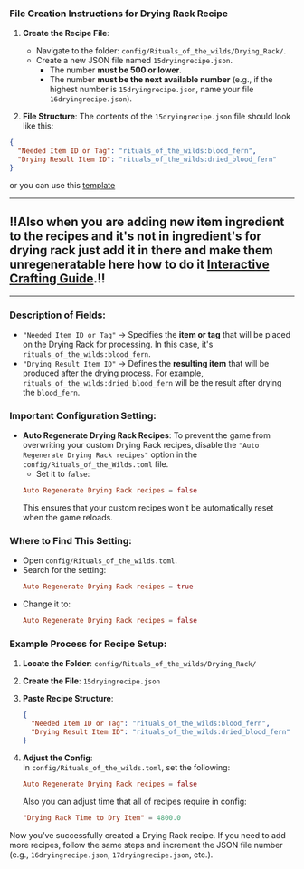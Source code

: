 ### File Creation Instructions for Drying Rack Recipe

1. **Create the Recipe File**:
   - Navigate to the folder: `config/Rituals_of_the_wilds/Drying_Rack/`.
   - Create a new JSON file named `15dryingrecipe.json`.
        - The number **must be 500 or lower**.  
        - The number **must be the next available number** (e.g., if the highest number is `15dryingrecipe.json`, name your file `16dryingrecipe.json`).  

2. **File Structure**:
   The contents of the `15dryingrecipe.json` file should look like this:

```json
{
  "Needed Item ID or Tag": "rituals_of_the_wilds:blood_fern",
  "Drying Result Item ID": "rituals_of_the_wilds:dried_blood_fern"
}
```
or you can use this [template](../config/Rituals_of_the_wilds/Drying_Rack/1distilationflaskrecipe.json)

---

## !!**Also when you are adding new item ingredient to the recipes and it's not in ingredient's for drying rack just add it in there and make them unregeneratable here how to do it **[Interactive Crafting Guide](docs/interactive_crafting.md)**.**!!

---

### Description of Fields:
- `"Needed Item ID or Tag"` → Specifies the **item or tag** that will be placed on the Drying Rack for processing. In this case, it's `rituals_of_the_wilds:blood_fern`.
- `"Drying Result Item ID"` → Defines the **resulting item** that will be produced after the drying process. For example, `rituals_of_the_wilds:dried_blood_fern` will be the result after drying the `blood_fern`.

### Important Configuration Setting:
- **Auto Regenerate Drying Rack Recipes**: To prevent the game from overwriting your custom Drying Rack recipes, disable the `"Auto Regenerate Drying Rack recipes"` option in the `config/Rituals_of_the_Wilds.toml` file.
  - Set it to `false`:
  ```toml
  Auto Regenerate Drying Rack recipes = false
  ```
  This ensures that your custom recipes won't be automatically reset when the game reloads.

### Where to Find This Setting:
- Open `config/Rituals_of_the_wilds.toml`.
- Search for the setting:
  ```toml
  Auto Regenerate Drying Rack recipes = true
  ```
- Change it to:
  ```toml
  Auto Regenerate Drying Rack recipes = false
  ```

### Example Process for Recipe Setup:

1. **Locate the Folder**: `config/Rituals_of_the_wilds/Drying_Rack/`
2. **Create the File**: `15dryingrecipe.json`
3. **Paste Recipe Structure**:
   ```json
   {
     "Needed Item ID or Tag": "rituals_of_the_wilds:blood_fern",
     "Drying Result Item ID": "rituals_of_the_wilds:dried_blood_fern"
   }
   ```

4. **Adjust the Config**:  
   In `config/Rituals_of_the_wilds.toml`, set the following:
   ```toml
   Auto Regenerate Drying Rack recipes = false
   ```
   Also you can adjust time that all of recipes require in config:
   ```toml
   "Drying Rack Time to Dry Item" = 4800.0
   ```

Now you’ve successfully created a Drying Rack recipe. If you need to add more recipes, follow the same steps and increment the JSON file number (e.g., `16dryingrecipe.json`, `17dryingrecipe.json`, etc.).
